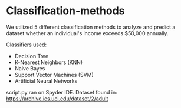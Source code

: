 # Classification-methods
We utilized 5 different classification methods to analyze and predict a dataset whether an individual's income exceeds $50,000 annually.


Classifiers used: 
  - Decision Tree 
  - K-Nearest Neighbors (KNN)
  - Naive Bayes
  - Support Vector Machines (SVM)
  - Artificial Neural Networks

script.py ran on Spyder IDE.
Dataset found in: https://archive.ics.uci.edu/dataset/2/adult
